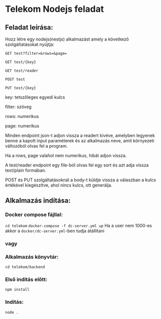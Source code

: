 # Telekom Nodejs feladat

## Feladat leírása: 
Hozz létre egy nodejs(nestjs) alkalmazást amely a következő szolgáltatásokat nyújtja:

``GET test?filter=&rows=&page=``

``GET test/{key}``

``GET test/reader``

``POST test``

``PUT test/{key}`` 

key: tetszőleges egyedi kulcs

filter: szöveg

rows: numerikus

page: numerikus

 

Minden endpoint json-t adjon vissza a readert kivéve, amelyben legyenek benne a kapott input paraméterek és az alkalmazás neve, amit környezeti változóból olvas fel a program.

Ha a rows, page valahol nem numerikus, hibát adjon vissza.

A test/reader endpoint egy file-ból olvas fel egy sort és azt adja vissza text/plain formában.

POST és PUT szolgáltatásoknál a body-t küldje vissza a válaszban a kulcs értékével kiegészítve, ahol nincs kulcs, ott generálja.

## Alkalmazás indítása:
### Docker compose fájllal:
``cd telekom``
``docker-compose -f dc-server.yml up``
Ha a user nem 1000-es akkor a ``docker/dc-server.yml``-ben tudja átállítani
### vagy
### Alkalmazás könyvtár:
``cd telekom/backend``
### Első indítás előtt:
``npm install``
### Indítás:
``node .``

